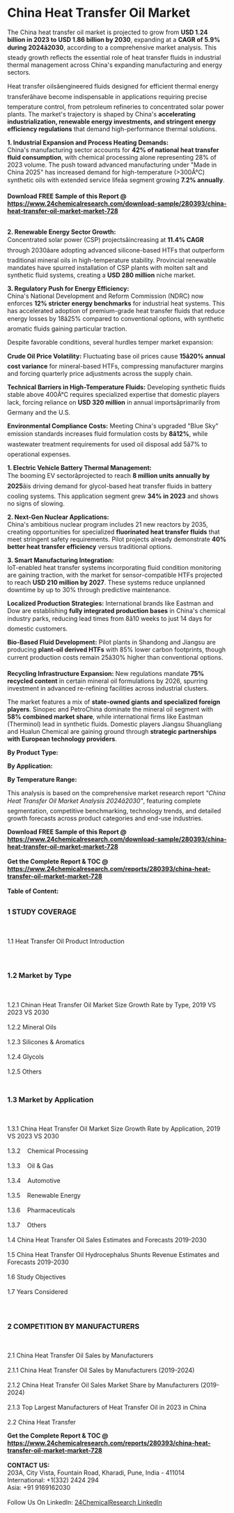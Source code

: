 <h1>China Heat Transfer Oil Market</h1><p>The China heat transfer oil market is projected to grow from <strong>USD 1.24 billion in 2023 to USD 1.86 billion by 2030</strong>, expanding at a <strong>CAGR of 5.9% during 2024â2030</strong>, according to a comprehensive market analysis. This steady growth reflects the essential role of heat transfer fluids in industrial thermal management across China's expanding manufacturing and energy sectors.</p><p>Heat transfer oilsâengineered fluids designed for efficient thermal energy transferâhave become indispensable in applications requiring precise temperature control, from petroleum refineries to concentrated solar power plants. The market's trajectory is shaped by China's <strong>accelerating industrialization, renewable energy investments, and stringent energy efficiency regulations</strong> that demand high-performance thermal solutions.</p><p><strong>1. Industrial Expansion and Process Heating Demands:</strong><br>
China's manufacturing sector accounts for <strong>42% of national heat transfer fluid consumption</strong>, with chemical processing alone representing 28% of 2023 volume. The push toward advanced manufacturing under "Made in China 2025" has increased demand for high-temperature (&gt;300Â°C) synthetic oils with extended service lifeâa segment growing <strong>7.2% annually</strong>.</p><div><b>Download FREE Sample of this Report @ 
            <a href="https://www.24chemicalresearch.com/download-sample/280393/china-heat-transfer-oil-market-market-728">
            https://www.24chemicalresearch.com/download-sample/280393/china-heat-transfer-oil-market-market-728</a></b></div><br><p><strong>2. Renewable Energy Sector Growth:</strong><br>
Concentrated solar power (CSP) projectsâincreasing at <strong>11.4% CAGR</strong> through 2030âare adopting advanced silicone-based HTFs that outperform traditional mineral oils in high-temperature stability. Provincial renewable mandates have spurred installation of CSP plants with molten salt and synthetic fluid systems, creating a <strong>USD 280 million</strong> niche market.</p><p><strong>3. Regulatory Push for Energy Efficiency:</strong><br>
China's National Development and Reform Commission (NDRC) now enforces <strong>12% stricter energy benchmarks</strong> for industrial heat systems. This has accelerated adoption of premium-grade heat transfer fluids that reduce energy losses by 18â25% compared to conventional options, with synthetic aromatic fluids gaining particular traction.</p><p>Despite favorable conditions, several hurdles temper market expansion:</p><p><strong>Crude Oil Price Volatility:</strong> Fluctuating base oil prices cause <strong>15â20% annual cost variance</strong> for mineral-based HTFs, compressing manufacturer margins and forcing quarterly price adjustments across the supply chain.</p><p><strong>Technical Barriers in High-Temperature Fluids:</strong> Developing synthetic fluids stable above 400Â°C requires specialized expertise that domestic players lack, forcing reliance on <strong>USD 320 million</strong> in annual importsâprimarily from Germany and the U.S.</p><p><strong>Environmental Compliance Costs:</strong> Meeting China's upgraded "Blue Sky" emission standards increases fluid formulation costs by <strong>8â12%</strong>, while wastewater treatment requirements for used oil disposal add 5â7% to operational expenses.</p><p><strong>1. Electric Vehicle Battery Thermal Management:</strong><br>
The booming EV sectorâprojected to reach <strong>8 million units annually by 2025</strong>âis driving demand for glycol-based heat transfer fluids in battery cooling systems. This application segment grew <strong>34% in 2023</strong> and shows no signs of slowing.</p><p><strong>2. Next-Gen Nuclear Applications:</strong><br>
China's ambitious nuclear program includes 21 new reactors by 2035, creating opportunities for specialized <strong>fluorinated heat transfer fluids</strong> that meet stringent safety requirements. Pilot projects already demonstrate <strong>40% better heat transfer efficiency</strong> versus traditional options.</p><p><strong>3. Smart Manufacturing Integration:</strong><br>
IoT-enabled heat transfer systems incorporating fluid condition monitoring are gaining traction, with the market for sensor-compatible HTFs projected to reach <strong>USD 210 million by 2027</strong>. These systems reduce unplanned downtime by up to 30% through predictive maintenance.</p><p><strong>Localized Production Strategies:</strong> International brands like Eastman and Dow are establishing <strong>fully integrated production bases</strong> in China's chemical industry parks, reducing lead times from 8â10 weeks to just 14 days for domestic customers.</p><p><strong>Bio-Based Fluid Development:</strong> Pilot plants in Shandong and Jiangsu are producing <strong>plant-oil derived HTFs</strong> with 85% lower carbon footprints, though current production costs remain 25â30% higher than conventional options.</p><p><strong>Recycling Infrastructure Expansion:</strong> New regulations mandate <strong>75% recycled content</strong> in certain mineral oil formulations by 2026, spurring investment in advanced re-refining facilities across industrial clusters.</p><p>The market features a mix of <strong>state-owned giants and specialized foreign players</strong>. Sinopec and PetroChina dominate the mineral oil segment with <strong>58% combined market share</strong>, while international firms like Eastman (Therminol) lead in synthetic fluids. Domestic players Jiangsu Shuangliang and Hualun Chemical are gaining ground through <strong>strategic partnerships with European technology providers</strong>.</p><p><strong>By Product Type:</strong></p><p><strong>By Application:</strong></p><p><strong>By Temperature Range:</strong></p><p>This analysis is based on the comprehensive market research report <em>"China Heat Transfer Oil Market Analysis 2024â2030"</em>, featuring complete segmentation, competitive benchmarking, technology trends, and detailed growth forecasts across product categories and end-use industries.</p><div><b>Download FREE Sample of this Report @ 
            <a href="https://www.24chemicalresearch.com/download-sample/280393/china-heat-transfer-oil-market-market-728">
            https://www.24chemicalresearch.com/download-sample/280393/china-heat-transfer-oil-market-market-728</a></b></div><br><div><b>Get the Complete Report & TOC @ 
            <a href="https://www.24chemicalresearch.com/reports/280393/china-heat-transfer-oil-market-market-728">
            https://www.24chemicalresearch.com/reports/280393/china-heat-transfer-oil-market-market-728</a></b></div><br>
            <b>Table of Content:</b><p><h2><span style="font-size:16px"><strong>1 STUDY COVERAGE</strong></span></h2><br />
<p>1.1 Heat Transfer Oil Product Introduction</p><br />
<h2><span style="font-size:16px"><strong>1.2 Market by Type</strong></span></h2><br />
<p>1.2.1 Chinan Heat Transfer Oil Market Size Growth Rate by Type, 2019 VS 2023 VS 2030<br /><br />
1.2.2 Mineral Oils&nbsp;&nbsp; &nbsp;<br /><br />
1.2.3 Silicones & Aromatics<br /><br />
1.2.4 Glycols<br /><br />
1.2.5 Others<br /><br />
<h2><span style="font-size:16px"><strong>1.3 Market by Application</strong></span></h2><br />
<p>1.3.1 China Heat Transfer Oil Market Size Growth Rate by Application, 2019 VS 2023 VS 2030<br /><br />
1.3.2&nbsp;&nbsp; &nbsp;Chemical Processing<br /><br />
1.3.3&nbsp;&nbsp; &nbsp;Oil & Gas<br /><br />
1.3.4&nbsp;&nbsp; &nbsp;Automotive<br /><br />
1.3.5&nbsp;&nbsp; &nbsp;Renewable Energy<br /><br />
1.3.6&nbsp;&nbsp; &nbsp;Pharmaceuticals<br /><br />
1.3.7&nbsp;&nbsp; &nbsp;Others<br /><br />
1.4 China Heat Transfer Oil Sales Estimates and Forecasts 2019-2030<br /><br />
1.5 China Heat Transfer Oil Hydrocephalus Shunts Revenue Estimates and Forecasts 2019-2030<br /><br />
1.6 Study Objectives<br /><br />
1.7 Years Considered</p><br />
<h2><span style="font-size:16px"><strong>2 COMPETITION BY MANUFACTURERS</strong></span></h2><br />
<p>2.1 China Heat Transfer Oil Sales by Manufacturers<br /><br />
2.1.1 China Heat Transfer Oil Sales by Manufacturers (2019-2024)<br /><br />
2.1.2 China Heat Transfer Oil Sales Market Share by Manufacturers (2019-2024)<br /><br />
2.1.3 Top Largest Manufacturers of Heat Transfer Oil in 2023 in China<br /><br />
2.2 China Heat Transfer</p><div><b>Get the Complete Report & TOC @ 
            <a href="https://www.24chemicalresearch.com/reports/280393/china-heat-transfer-oil-market-market-728">
            https://www.24chemicalresearch.com/reports/280393/china-heat-transfer-oil-market-market-728</a></b></div><br><b>CONTACT US:</b><br>
            203A, City Vista, Fountain Road, Kharadi, Pune, India - 411014<br>
            International: +1(332) 2424 294<br>
            Asia: +91 9169162030 <br><br>
            Follow Us On LinkedIn: <a href="https://www.linkedin.com/company/24chemicalresearch/">24ChemicalResearch LinkedIn</a>